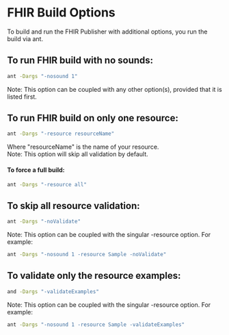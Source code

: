 # FHIR Build Options

To build and run the FHIR Publisher with additional options, you run the build
via ant.

## To run FHIR build with no sounds:

```bash
ant -Dargs "-nosound 1"
```
Note: This option can be coupled with any other option(s), provided that it is
listed first.

## To run FHIR build on only one resource:

```bash
ant -Dargs "-resource resourceName"
```

Where "resourceName" is the name of your resource.<br>
Note: This option will skip all validation by default.

#### To force a full build:

```bash
ant -Dargs "-resource all"
```

## To skip all resource validation:

```bash
ant -Dargs "-noValidate"
```

Note: This option can be coupled with the singular -resource option.
For example:

```bash
ant -Dargs "-nosound 1 -resource Sample -noValidate"
```

## To validate only the resource examples:

```bash
and -Dargs "-validateExamples"
```

Note: This option can be coupled with the singular -resource option.
For example:

```bash
ant -Dargs "-nosound 1 -resource Sample -validateExamples"
```
